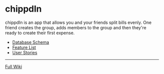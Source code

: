 # chippdIn

chippdIn is an app that allows you and your friends split bills evenly.  One friend creates the group, adds members to the group and then they're ready to create their first expense.    

- [Database Schema](https://github.com/rajaabnadeem/chippdIn/wiki/Database-Schema)
- [Feature List](https://github.com/rajaabnadeem/chippdIn/wiki/Feature-List)
- [User Stories](https://github.com/rajaabnadeem/chippdIn/wiki/User-Stories)
***
[Full Wiki](https://github.com/rajaabnadeem/chippdIn/wiki)
